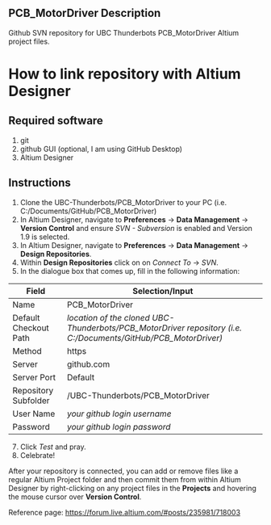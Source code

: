 ## PCB_MotorDriver Description
Github SVN repository for UBC Thunderbots PCB_MotorDriver Altium project files. 

# How to link repository with Altium Designer
## Required software
1. git
2. github GUI (optional, I am using GitHub Desktop)
2. Altium Designer

## Instructions
1. Clone the UBC-Thunderbots/PCB_MotorDriver to your PC (i.e. C:/Documents/GitHub/PCB_MotorDriver)
2. In Altium Designer, navigate to **Preferences** -> **Data Management** -> **Version Control** and ensure *SVN - Subversion* is enabled and Version 1.9 is selected.
4. In Altium Designer, navigate to **Preferences** -> **Data Management** -> **Design Repositories**.
5. Within **Design Repositories** click on on *Connect To* -> *SVN*.
6. In the dialogue box that comes up, fill in the following information:

Field | Selection/Input
--- | ---
Name | PCB_MotorDriver
Default Checkout Path | *location of the cloned UBC-Thunderbots/PCB_MotorDriver repository (i.e. C:/Documents/GitHub/PCB_MotorDriver)*
Method | https
Server | github.com
Server Port | Default
Repository Subfolder | /UBC-Thunderbots/PCB_MotorDriver
User Name | *your github login username*
Password | *your github login password*

7. Click *Test* and pray.
8. Celebrate!

After your repository is connected, you can add or remove files like a regular Altium Project folder and then commit them from within Altium Designer by right-clicking on any project files in the **Projects** and hovering the mouse cursor over **Version Control**.

Reference page: https://forum.live.altium.com/#posts/235981/718003
